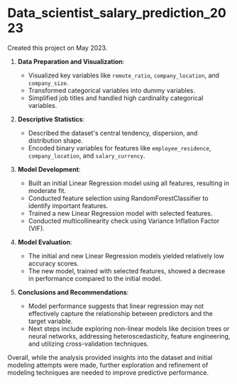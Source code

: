 # Data_scientist_salary_prediction_2023
Created this project on May 2023.

1. **Data Preparation and Visualization**:
   - Visualized key variables like `remote_ratio`, `company_location`, and `company_size`.
   - Transformed categorical variables into dummy variables.
   - Simplified job titles and handled high cardinality categorical variables.

2. **Descriptive Statistics**:
   - Described the dataset's central tendency, dispersion, and distribution shape.
   - Encoded binary variables for features like `employee_residence`, `company_location`, and `salary_currency`.

3. **Model Development**:
   - Built an initial Linear Regression model using all features, resulting in moderate fit.
   - Conducted feature selection using RandomForestClassifier to identify important features.
   - Trained a new Linear Regression model with selected features.
   - Conducted multicollinearity check using Variance Inflation Factor (VIF).

4. **Model Evaluation**:
   - The initial and new Linear Regression models yielded relatively low accuracy scores.
   - The new model, trained with selected features, showed a decrease in performance compared to the initial model.

5. **Conclusions and Recommendations**:
   - Model performance suggests that linear regression may not effectively capture the relationship between predictors and the target variable.
   - Next steps include exploring non-linear models like decision trees or neural networks, addressing heteroscedasticity, feature engineering, and utilizing cross-validation techniques.

Overall, while the analysis provided insights into the dataset and initial modeling attempts were made, further exploration and refinement of modeling techniques are needed to improve predictive performance.
